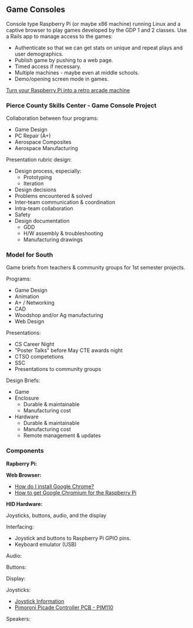 ## Game Consoles

Console type Raspberry Pi (or maybe x86 machine) running Linux and a captive browser to play games developed by the GDP 1 and 2 classes. Use a Rails app to manage access to the games:
* Authenticate so that we can get stats on unique and repeat plays and user demographics.
* Publish game by pushing to a web page.
* Timed access if necessary.
* Multiple machines - maybe even at middle schools.
* Demo/opening screen mode in games.

[Turn your Raspberry Pi into a retro arcade machine](https://www.wired.co.uk/article/retro-arcade-machine-raspberry-pi)

### Pierce County Skills Center - Game Console Project

Collaboration between four programs:
* Game Design
* PC Repair (A+)
* Aerospace Composites
* Aerospace Manufacturing

Presentation rubric design:
* Design process, especially:
  - Prototyping
  - Iteration
* Design decisions
* Problems encountered & solved
* Inter-team communication & coordination
* Intra-team collaboration
* Safety
* Design documentation
  - GDD
  - H/W assembly & troubleshooting
  - Manufacturing drawings
  
### Model for South

Game briefs from teachers & community groups for 1st semester projects.

Programs:
* Game Design
* Animation
* A+ / Networking
* CAD
* Woodshop and/or Ag manufacturing
* Web Design

Presentations:
* CS Career Night
* "Poster Talks" before May CTE awards night
* CTSO competetions
* SSC
* Presentations to community groups

Design Briefs:

* Game
* Enclosure
  - Durable & maintainable
  - Manufacturing cost
* Hardware
  - Durable & maintainable
  - Manufacturing cost
  - Remote management & updates

### Components

**Rapberry Pi:**

**Web Browser:**

* [How do I install Google Chrome?](https://raspberrypi.stackexchange.com/questions/374/how-do-i-install-google-chrome)
* [How to get Google Chromium for the Raspberry Pi](https://tutorials-raspberrypi.com/google-chrome-for-raspberry-pi/)

**HID Hardware:**

Joysticks, buttons, audio, and the display

Interfacing:
* Joystick and buttons to Raspberry Pi GPIO pins.
* Keyboard emulator (USB)

Audio:

Buttons:

Display:

Joysticks:
* [Joystick Information](https://www.slagcoin.com/joystick/introduction.html)
* [Pimoroni Picade Controller PCB - PIM110](https://www.adafruit.com/product/2708)

Speakers:

